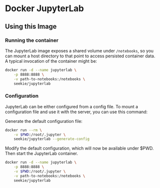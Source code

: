 # Docker JupyterLab

## Using this Image
### Running the container

The JupyterLab image exposes a shared volume under `/notebooks`, so you can mount a host directory to that point to access persisted container data. A typical invocation of the container might be:
```bash
docker run -d --name jupyterlab \
    -p 8888:8888 \
    -v path-to-notebooks:/notebooks \
    seekie/jupyterlab
```

### Configuration
JupyterLab can be either configured from a config file. To mount a configuration file and use it with the server, you can use this command:

Generate the default configuration file:
```bash
docker run --rm \
    -v $PWD:/root/.jupyter \
    seekie/jupyterlab --generate-config
```

Modify the default configuration, which will now be available under $PWD. Then start the JupyterLab container.
```bash
docker run -d --name jupyterlab \
    -p 8888:8888 \
    -v $PWD:/root/.jupyter \
    -v path-to-notebooks:/notebooks \
    seekie/jupyterlab
```

